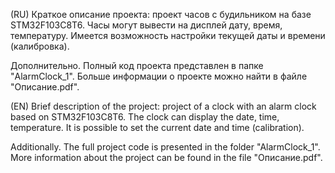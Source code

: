 (RU)
Краткое описание проекта:
проект часов с будильником на базе STM32F103C8T6.
Часы могут вывести на дисплей дату, время, температуру.
Имеется возможность настройки текущей даты и времени (калибровка).

Дополнительно.
Полный код проекта представлен в папке "AlarmClock_1".
Больше информации о проекте можно найти в файле "Описание.pdf".


(EN)
Brief description of the project:
project of a clock with an alarm clock based on STM32F103C8T6.
The clock can display the date, time, temperature.
It is possible to set the current date and time (calibration).

Additionally.
The full project code is presented in the folder "AlarmClock_1".
More information about the project can be found in the file "Описание.pdf".
